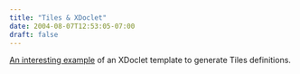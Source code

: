 ```yaml
---
title: "Tiles & XDoclet"
date: 2004-08-07T12:53:05-07:00
draft: false
---
```

[An interesting example](https://web.archive.org/web/20040902204138/http://twasink.net/blog/archives/2004/08/struts_tiles_an_1.html "Software is too expensive to build cheaply...: Struts, Tiles, and XDoclet") of an XDoclet template to generate Tiles definitions.
